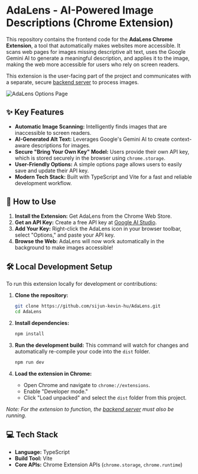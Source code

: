 # AdaLens - AI-Powered Image Descriptions (Chrome Extension)

This repository contains the frontend code for the **AdaLens Chrome Extension**, a tool that automatically makes websites more accessible. It scans web pages for images missing descriptive alt text, uses the Google Gemini AI to generate a meaningful description, and applies it to the image, making the web more accessible for users who rely on screen readers.

This extension is the user-facing part of the project and communicates with a separate, secure [backend server](https://github.com/sijun-kevin-hu/AdaLens_Backend) to process images.

![AdaLens Options Page](https://i.imgur.com/j8nQ5yI.png)

## ✨ Key Features

- **Automatic Image Scanning:** Intelligently finds images that are inaccessible to screen readers.
- **AI-Generated Alt Text:** Leverages Google's Gemini AI to create context-aware descriptions for images.
- **Secure "Bring Your Own Key" Model:** Users provide their own API key, which is stored securely in the browser using `chrome.storage`.
- **User-Friendly Options:** A simple options page allows users to easily save and update their API key.
- **Modern Tech Stack:** Built with TypeScript and Vite for a fast and reliable development workflow.

## 🚀 How to Use

1. **Install the Extension:** Get AdaLens from the Chrome Web Store.
2. **Get an API Key:** Create a free API key at [Google AI Studio](https://aistudio.google.com/app/apikey).
3. **Add Your Key:** Right-click the AdaLens icon in your browser toolbar, select "Options," and paste your API key.
4. **Browse the Web:** AdaLens will now work automatically in the background to make images accessible!

## 🛠️ Local Development Setup

To run this extension locally for development or contributions:

1. **Clone the repository:**

    ```bash
    git clone https://github.com/sijun-kevin-hu/AdaLens.git
    cd AdaLens
    ```

2. **Install dependencies:**

    ```bash
    npm install
    ```

3. **Run the development build:**
    This command will watch for changes and automatically re-compile your code into the `dist` folder.

    ```bash
    npm run dev
    ```

4. **Load the extension in Chrome:**
    - Open Chrome and navigate to `chrome://extensions`.
    - Enable "Developer mode."
    - Click "Load unpacked" and select the `dist` folder from this project.

_Note: For the extension to function, the [backend server](https://github.com/sijun-kevin-hu/adalens-backend) must also be running._

## 💻 Tech Stack

- **Language:** TypeScript
- **Build Tool:** Vite
- **Core APIs:** Chrome Extension APIs (`chrome.storage`, `chrome.runtime`)
